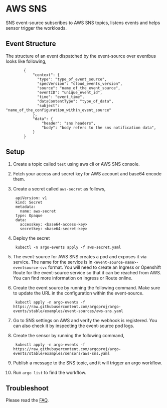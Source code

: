 # AWS SNS

SNS event-source subscribes to AWS SNS topics, listens events and helps sensor trigger the workloads.

## Event Structure
The structure of an event dispatched by the event-source over eventbus looks like following,

            {
                "context": {
                  "type": "type_of_event_source",
                  "specVersion": "cloud_events_version",
                  "source": "name_of_the_event_source",
                  "eventID": "unique_event_id",
                  "time": "event_time",
                  "dataContentType": "type_of_data",
                  "subject": "name_of_the_configuration_within_event_source"
                },
                "data": {
                	"header": "sns headers",
                  	"body": "body refers to the sns notification data",
                }
            }

## Setup

1. Create a topic called `test` using aws cli or AWS SNS console.

1. Fetch your access and secret key for AWS account and base64 encode them.

1. Create a secret called `aws-secret` as follows,

        apiVersion: v1
        kind: Secret
        metadata:
          name: aws-secret
        type: Opaque
        data:
          accesskey: <base64-access-key>
          secretkey: <base64-secret-key>

1. Deploy the secret

        kubectl -n argo-events apply -f aws-secret.yaml

1. The event-source for AWS SNS creates a pod and exposes it via service.
   The name for the service is in `<event-source-name>-eventsource-svc` format.
   You will need to create an Ingress or Openshift Route for the event-source service so that it can be reached from AWS.
   You can find more information on Ingress or Route online.

1. Create the event source by running the following command. Make sure to update the URL in the configuration within the event-source.
   
        kubectl apply -n argo-events -f https://raw.githubusercontent.com/argoproj/argo-events/stable/examples/event-sources/aws-sns.yaml

1. Go to SNS settings on AWS and verify the webhook is registered. You can also check it by inspecting the event-source pod logs.

1. Create the sensor by running the following command,

        kubectl apply -n argo-events -f https://raw.githubusercontent.com/argoproj/argo-events/stable/examples/sensors/aws-sns.yaml

1. Publish a message to the SNS topic, and it will trigger an argo workflow.

1. Run `argo list` to find the workflow. 

## Troubleshoot
Please read the [FAQ](https://argoproj.github.io/argo-events/FAQ/).

